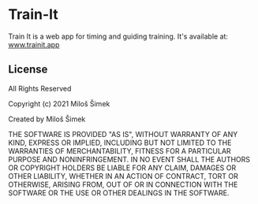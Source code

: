 # Train-It

Train It is a web app for timing and guiding training.
It's available at: www.trainit.app

## License

All Rights Reserved

Copyright (c) 2021 Miloš Šimek

Created by Miloš Šimek

THE SOFTWARE IS PROVIDED "AS IS", WITHOUT WARRANTY OF ANY KIND, EXPRESS OR
IMPLIED, INCLUDING BUT NOT LIMITED TO THE WARRANTIES OF MERCHANTABILITY,
FITNESS FOR A PARTICULAR PURPOSE AND NONINFRINGEMENT. IN NO EVENT SHALL THE
AUTHORS OR COPYRIGHT HOLDERS BE LIABLE FOR ANY CLAIM, DAMAGES OR OTHER
LIABILITY, WHETHER IN AN ACTION OF CONTRACT, TORT OR OTHERWISE, ARISING FROM,
OUT OF OR IN CONNECTION WITH THE SOFTWARE OR THE USE OR OTHER DEALINGS IN
THE SOFTWARE.